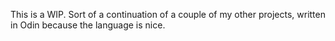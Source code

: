 This is a WIP. Sort of a continuation of a couple of my other projects, written in Odin because the language is nice.
